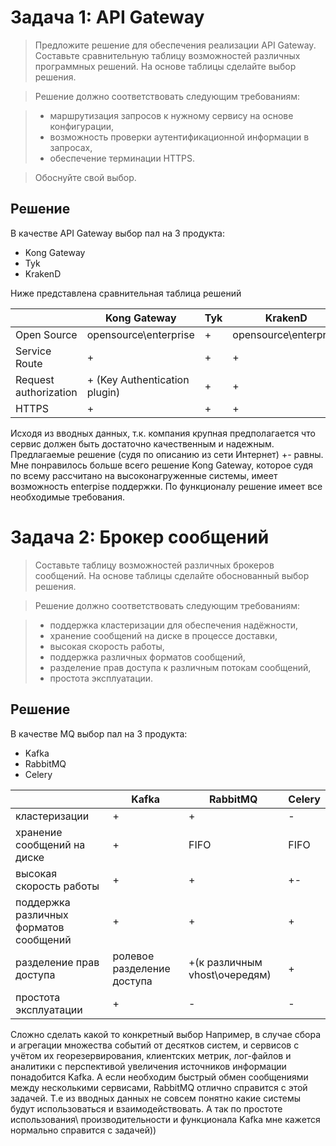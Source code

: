 # Задача 1: API Gateway

> Предложите решение для обеспечения реализации API Gateway. Составьте сравнительную таблицу возможностей различных программных решений. На основе таблицы сделайте выбор решения.

>Решение должно соответствовать следующим требованиям:

> - маршрутизация запросов к нужному сервису на основе конфигурации,
> - возможность проверки аутентификационной информации в запросах,
> - обеспечение терминации HTTPS.

> Обоснуйте свой выбор.

## Решение

В качестве API Gateway выбор пал на 3 продукта:
- Kong Gateway
- Tyk 
- KrakenD

Ниже представлена сравнительная таблица решений

|| Kong Gateway | Tyk | KrakenD |
|----------|----------|----------|----------|
|Open Source| opensource\enterprise   | +   | opensource\enterprise    |
|Service Route| +    | +   | +   |
|Request authorization| + (Key Authentication plugin)   | +   | +   |
|HTTPS|+|+|+|

Исходя из вводных данных, т.к. компания крупная предполагается что сервис должен быть достаточно качественным и надежным. Предлагаемые решение (судя по описанию из сети Интернет) +\- равны. Мне понравилось больше всего решение Kong Gateway, которое судя по всему рассчитано на высоконагруженные системы, имеет возможность enterpise поддержки. По функционалу решение имеет все необходимые требования.

# Задача 2: Брокер сообщений

> Составьте таблицу возможностей различных брокеров сообщений. На основе таблицы сделайте обоснованный выбор решения.

>Решение должно соответствовать следующим требованиям:

> - поддержка кластеризации для обеспечения надёжности,
> - хранение сообщений на диске в процессе доставки,
> - высокая скорость работы,
> - поддержка различных форматов сообщений,
> - разделение прав доступа к различным потокам сообщений,
> - простота эксплуатации.

## Решение

В качестве MQ выбор пал на 3 продукта:
- Kafka 
- RabbitMQ
- Celery

|| Kafka  | RabbitMQ | Celery |
|----------|----------|----------|----------|
|кластеризации|+|+|-|
|хранение сообщений на диске|+| FIFO|FIFO|
|высокая скорость работы|+|+|+\-|
|поддержка различных форматов сообщений|+|+|+|
|разделение прав доступа|ролевое разделение доступа|+(к различным vhost\очередям)|+|
|простота эксплуатации|+|-|-|

Сложно сделать какой то конкретный выбор
Например, в случае сбора и агрегации множества событий от десятков систем, и сервисов с учётом их георезервирования, клиентских метрик, лог-файлов и аналитики с перспективой увеличения источников информации понадобится Kafka. А если необходим быстрый обмен сообщениями между несколькими сервисами, RabbitMQ отлично справится с этой задачей. Т.е из вводных данных не совсем понятно какие системы будут использоваться и взаимодействовать. А так по простоте использования\ производительности и функционала Kafka мне кажется нормально справится с задачей))